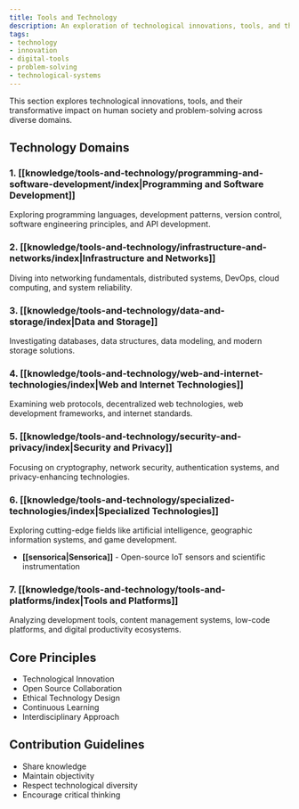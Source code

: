 ```yaml
---
title: Tools and Technology
description: An exploration of technological innovations, tools, and their transformative impact on human society and problem-solving across diverse domains.
tags:
- technology
- innovation
- digital-tools
- problem-solving
- technological-systems
---
```


This section explores technological innovations, tools, and their transformative impact on human society and problem-solving across diverse domains.

## Technology Domains

### 1. [[knowledge/tools-and-technology/programming-and-software-development/index|Programming and Software Development]]

Exploring programming languages, development patterns, version control, software engineering principles, and API development.

### 2. [[knowledge/tools-and-technology/infrastructure-and-networks/index|Infrastructure and Networks]]

Diving into networking fundamentals, distributed systems, DevOps, cloud computing, and system reliability.

### 3. [[knowledge/tools-and-technology/data-and-storage/index|Data and Storage]]

Investigating databases, data structures, data modeling, and modern storage solutions.

### 4. [[knowledge/tools-and-technology/web-and-internet-technologies/index|Web and Internet Technologies]]

Examining web protocols, decentralized web technologies, web development frameworks, and internet standards.

### 5. [[knowledge/tools-and-technology/security-and-privacy/index|Security and Privacy]]

Focusing on cryptography, network security, authentication systems, and privacy-enhancing technologies.

### 6. [[knowledge/tools-and-technology/specialized-technologies/index|Specialized Technologies]]

Exploring cutting-edge fields like artificial intelligence, geographic information systems, and game development.

- **[[sensorica|Sensorica]]** - Open-source IoT sensors and scientific instrumentation

### 7. [[knowledge/tools-and-technology/tools-and-platforms/index|Tools and Platforms]]

Analyzing development tools, content management systems, low-code platforms, and digital productivity ecosystems.

## Core Principles

- Technological Innovation
- Open Source Collaboration
- Ethical Technology Design
- Continuous Learning
- Interdisciplinary Approach

## Contribution Guidelines

- Share knowledge
- Maintain objectivity
- Respect technological diversity
- Encourage critical thinking
